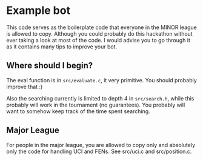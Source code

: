 # Example bot

This code serves as the boilerplate code that everyone in the MINOR league is
allowed to copy. Although you could probably do this hackathon without ever
taking a look at most of the code. I would advise you to go through it as it
contains many tips to improve your bot.

## Where should I begin?
The eval function is in `src/evaluate.c`, it very primitive. You should probably
improve that :)


Also the searching currently is limited to depth 4 in `src/search.h`, while this
probably will work in the tournament (no guarantees). You probably will want to
somehow keep track of the time spent searching.

## Major League
For people in the major league, you are allowed to copy only and absolutely only
the code for handling UCI and FENs. See src/uci.c and src/position.c.
